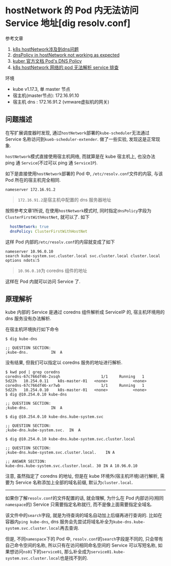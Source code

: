 # hostNetwork 的 Pod 内无法访问 Service 地址[dig resolv.conf]

参考文章

1. [k8s hostNetwork涉及到dns问题](https://linuxeye.com/470.html)
2. [dnsPolicy in hostNetwork not working as expected](https://github.com/kubernetes/kubernetes/issues/87852)
3. [kuber 官方文档 Pod's DNS Policy](https://kubernetes.io/docs/concepts/services-networking/dns-pod-service/#pod-s-dns-policy)
4. [k8s hostNetwork 网络的 pod 无法解析 service 排查](https://blog.csdn.net/a8138/article/details/121184631)

环境

- kube v1.17.3, 单 master 节点
- 宿主机(master节点): 172.16.91.10
- 宿主机 dns : 172.16.91.2 (vmware虚拟机的网关)

## 问题描述

在写扩展调度器时发现, 通过`hostNetwork`部署的`kube-scheduler`无法通过 Service 名称访问到`kueb-scheduler-extender`. 做了一些实验, 发现这是正常现象.

`hostNetwork`模式直接使用宿主机网络, 而就算是在 kube 宿主机上, 也没办法 ping 通 `Service`(不过可以 ping 通 `ServiceIP`).

如下是直接使用`hostNetwork`部署的 Pod 中, `/etc/resolv.conf`文件的内容, 与该 Pod 所在的宿主机完全相同.

```
nameserver 172.16.91.2
```

> `172.16.91.2`是宿主机中配置的 dns 服务器地址

按照参考文章1所说, 在使用`hostNetwork`模式时, 同时指定`dnsPolicy`字段为`ClusterFirstWithHostNet`, 就可以了. 如下

```yaml
  hostNetwork: true
  dnsPolicy: ClusterFirstWithHostNet
```

这样 Pod 内部的`/etc/resolv.conf`的内容就变成了如下

```
nameserver 10.96.0.10
search kube-system.svc.cluster.local svc.cluster.local cluster.local
options ndots:5
```

> `10.96.0.10`为 coredns 组件的地址

这样在 Pod 内就可以访问 Service 了.

## 原理解析

kube 内部的 Service 是通过 coredns 组件解析成 ServiceIP 的, 宿主机环境用的 dns 服务没有办法解析. 

在宿主机环境执行如下命令

```console
$ dig kube-dns

;; QUESTION SECTION:
;kube-dns.			IN	A
```

没有结果, 但我们可以指定以 coredns 服务的地址进行解析.

```log
$ kwd pod | grep coredns
coredns-67c766df46-2xsqh                  1/1     Running   1          5d22h   10.254.0.11    k8s-master-01   <none>           <none>
coredns-67c766df46-xr7wb                  1/1     Running   1          5d22h   10.254.0.10    k8s-master-01   <none>           <none>
$ dig @10.254.0.10 kube-dns

;; QUESTION SECTION:
;kube-dns.			IN	A

$ dig @10.254.0.10 kube-dns.kube-system.svc

;; QUESTION SECTION:
;kube-dns.kube-system.svc.	IN	A

$ dig @10.254.0.10 kube-dns.kube-system.svc.cluster.local

;; QUESTION SECTION:
;kube-dns.kube-system.svc.cluster.local.	IN A

;; ANSWER SECTION:
kube-dns.kube-system.svc.cluster.local.	30 IN A	10.96.0.10
```

注意, 虽然指定了 coredns 的地址, 但是在 kube 环境外(宿主机环境)进行解析, 需要为 Service 名称添加上全部的域名前缀, 默认为`cluster.local`.

------

如果你了解`resolv.conf`的文件配置的话, 就会理解, 为什么在 Pod 内部访问(相同`namespace`的) Service 只需要指定名称就行, 而不是像上面需要指定全域名.

该文件中的`search`字段, 就是为待查询的域名自动加上后缀再进行查询的. 比如在容器内`ping kube-dns`, dns 服务会先尝试将域名补全为`kube-dns.kube-system.svc.cluster.local`再去查询.

但是, 不同`namespace`下的 Pod 中, `resolv.conf`的`search`字段是不同的, 只会带有自己命令空间的名称, 所以只有在访问相同命名空间的 Service 可以写短名称, 如果想访问`ns01`下的`service01`, 那么补全成为`service01.kube-system.svc.cluster.local`也是找不到的.
